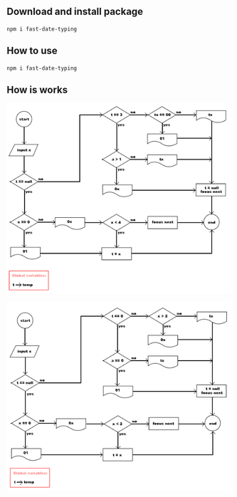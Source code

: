 ## Download and install package

```
npm i fast-date-typing
```
## How to use

```
npm i fast-date-typing
```

## How is works

![day flowchart picture](./docs/day.png "day flowchart picture")

![month flowchart picture](./docs/month.png "month flowchart picture")



